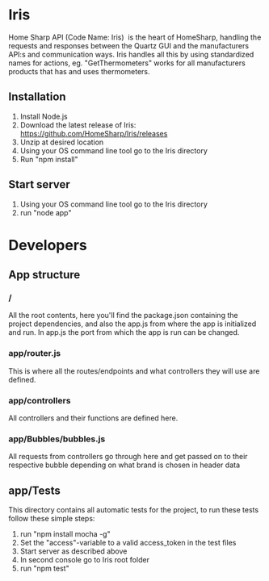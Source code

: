 # Iris
Home Sharp API (Code Name: Iris)  is the heart of HomeSharp, handling the requests and responses between the Quartz GUI and the manufacturers API:s and communication ways. Iris handles all this by using standardized names for actions, eg. "GetThermometers" works for all manufacturers products that has and uses thermometers.

## Installation
1. Install Node.js
2. Download the latest release of Iris: https://github.com/HomeSharp/Iris/releases
3. Unzip at desired location
4. Using your OS command line tool go to the Iris directory
5. Run "npm install"

## Start server
1. Using your OS command line tool go to the Iris directory
3. run "node app"

# Developers

## App structure

### /
All the root contents, here you'll find the package.json containing the project dependencies, and also the app.js from where the app is initialized and run. In app.js the port from which the app is run can be changed.

### app/router.js
This is where all the routes/endpoints and what controllers they will use are defined.

### app/controllers
All controllers and their functions are defined here.

### app/Bubbles/bubbles.js
All requests from controllers go through here and get passed on to their respective bubble depending on what brand is chosen in header data

## app/Tests
This directory contains all automatic tests for the project, to run these tests follow these simple steps:

1. run "npm install mocha -g"
2. Set the "access"-variable to a valid access_token in the test files
3. Start server as described above
4. In second console go to Iris root folder
5. run "npm test"
